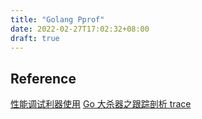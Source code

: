 ```yaml
---
title: "Golang Pprof"
date: 2022-02-27T17:02:32+08:00
draft: true
---
```



## Reference
[性能调试利器使用](http://liuqh.icu/2021/11/27/go/package/31-trace/)
[Go 大杀器之跟踪剖析 trace](https://eddycjy.gitbook.io/golang/di-9-ke-gong-ju/go-tool-trace)